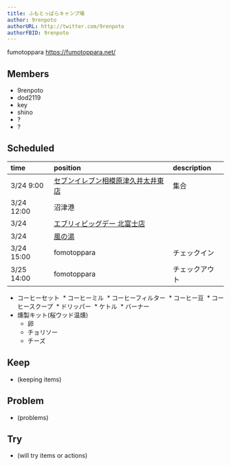 ```yaml
---
title: ふもとっぱらキャンプ場
author: 9renpoto
authorURL: http://twitter.com/9renpoto
authorFBID: 9renpoto
---
```


fumotoppara <https://fumotoppara.net/>

## Members

* 9renpoto
* dod2119
* key
* shino
* ?
* ?

## Scheduled

| time       | position                                                               | description    |
| :--------- | :--------------------------------------------------------------------- | :------------- |
| 3/24 9:00  | [セブンイレブン相模原津久井太井東店](https://goo.gl/maps/hRhrMjXa6BN2) | 集合           |
| 3/24 12:00 | 沼津港                                                                 |                |
| 3/24       | [エブリィビッグデー 北富士店](https://goo.gl/maps/cCzFpJc5cfC2)        |                |
| 3/24       | [風の湯](https://www.kazenoyu.net/)                                    |                |
| 3/24 15:00 | fomotoppara                                                            | チェックイン   |
| 3/25 14:00 | fomotoppara                                                            | チェックアウト |

* コーヒーセット
   * コーヒーミル
   * コーヒーフィルター
   * コーヒー豆
   * コーヒースクープ
   * ドリッパー
   * ケトル
   \* バーナー
* 燻製キット(桜ウッド温燻)
  * 卵
  * チョリソー
  * チーズ

## Keep

* (keeping items)

## Problem

* (problems)

## Try

* (will try items or actions)
